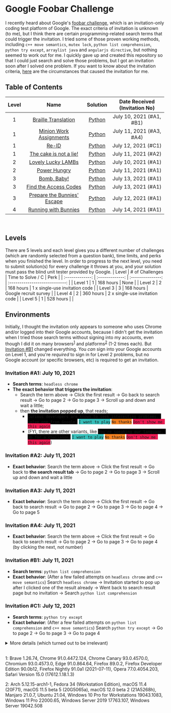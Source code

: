 # Google Foobar Challenge
I recently heard about Google's [foobar challenge](https://foobar.withgoogle.com/), which is an invitation-only coding test platform of Google. The exact criteria of invitation is unknown (to me), but I think there are certain programming-related search terms that could trigger the invitation. I tried some of those proven working methods, including `c++ move semantics`, `mutex lock`, `python list comprehension`, `python try except`, `arraylist java` and `angularjs directive`, but nothing seemed to work out for me. I quickly gave up and created this repository so that I could just search and solve those problems, but I got an invitation soon after I solved one problem. If you want to know about the invitation criteria, [here](#environments) are the circumstances that caused the invitation for me.
<br>

## Table of Contents
| Level |                                                                                                                          Name                                                                                                                          |                                                                                                         Solution                                                                                                         |  Date Received<br>(Invitation No)  |
| :---: | :---------------------------------------------------------------------------------------------------------------------------------------------------------------------------------------------------------------------------------------------------: | :----------------------------------------------------------------------------------------------------------------------------------------------------------------------------------------------------------------------: | :--------------------------------: |
|   1   | [Braille Translation](https://github.com/lcsm29/goog-foobar/blob/main/level1/braille_translation/readme.txt)                                                                                                                                          | [Python](https://github.com/lcsm29/goog-foobar/blob/main/level1/braille_translation/solution.py)                                                                                                                         | July 10, 2021 (#A1, #B1)           |
|   1   | [Minion Work Assignments](https://github.com/lcsm29/goog-foobar/blob/main/level1/minion_work_assignments/readme.txt)                                                                                                                                  | [Python](https://github.com/lcsm29/goog-foobar/blob/main/level1/minion_work_assignments/solution.py)                                                                                                                     | July 11, 2021 (#A3, #A4)           |
|   1   | [Re-ID](https://github.com/lcsm29/goog-foobar/blob/main/level1/re_id/readme.txt)                                                                                                                                                                      | [Python](https://github.com/lcsm29/goog-foobar/blob/main/level1/re_id/solution.py)                                                                                                                                       | July 12, 2021 (#C1)                |
|   1   | [The cake is not a lie!](https://github.com/lcsm29/goog-foobar/blob/main/level1/the_cake_is_not_a_lie/readme.txt)                                                                                                                                     | [Python](https://github.com/lcsm29/goog-foobar/blob/main/level1/the_cake_is_not_a_lie/solution.py)                                                                                                                       | July 11, 2021 (#A2)                |
|   2   | [Lovely Lucky LAMBs](https://github.com/lcsm29/goog-foobar/blob/main/level2/lovely_lucky_lambs/readme.txt)                                                                                                                                            | [Python](https://github.com/lcsm29/goog-foobar/blob/main/level2/lovely_lucky_lambs/solution.py)                                                                                                                          | July 10, 2021 (#A1)                |
|   2   | [Power Hungry](https://github.com/lcsm29/goog-foobar/blob/main/level2/lovely_lucky_lambs/readme.txt)                                                                                                                                                  | [Python](https://github.com/lcsm29/goog-foobar/blob/main/level2/power_hungry/solution.py)                                                                                                                                | July 11, 2021 (#A1)                |
|   3   | [Bomb, Baby!](https://github.com/lcsm29/goog-foobar/blob/main/level3/bomb_baby/readme.txt)                                                                                                                                                             | [Python](https://github.com/lcsm29/goog-foobar/blob/main/level3/bomb_baby/solution.py)                                                                                                                                   | July 13, 2021 (#A1)                |
|   3   | [Find the Access Codes](https://github.com/lcsm29/goog-foobar/blob/main/level3/find_the_access_codes/readme.txt)                                                                                                                                      | [Python](https://github.com/lcsm29/goog-foobar/blob/main/level3/find_the_access_codes/solution.py)                                                                                                                       | July 13, 2021 (#A1)                |
|   3   | [Prepare the Bunnies' Escape](https://github.com/lcsm29/goog-foobar/blob/main/level3/prepare_the_bunnies_escape/readme.txt)                                                                                                                           | [Python](https://github.com/lcsm29/goog-foobar/blob/main/level3/prepare_the_bunnies_escape/solution.py)                                                                                                                  | July 12, 2021 (#A1)                |
|   4   | [Running with Bunnies](https://github.com/lcsm29/goog-foobar/blob/main/level4/running_with_bunnies/readme.txt)                                                                                                                                        | [Python](https://github.com/lcsm29/goog-foobar/blob/main/level4/running_with_bunnies/solution.py)                                                                                                                        | July 14, 2021 (#A1)                |
<br>

## Levels
There are 5 levels and each level gives you a different number of challenges (which are randomly selected from a question bank), time limits, and perks when you finished the level. In order to progress to the next level, you need to submit solution(s) for every challenge it throws at you, and your solution must pass the blind unit tester provided by Google.
|      Level      | # of Challenges | Time to Solve / C |              Perk              |
| :-------------: | :-------------: | :---------------: | :----------------------------: |
|     Level 1     |        1        |     168 hours     |              None              |
|     Level 2     |        2        |     168 hours     | 1 x single-use invitation code |
|     Level 3     |        3        |     168 hours     |      Google recruit survey     |
|     Level 4     |        2        |     360 hours     | 2 x single-use invitation code |
|     Level 5     |        1        |     528 hours     |                                |

## Environments
Initially, I thought the invitation only appears to someone who uses Chrome and/or logged into their Google accounts, because I didn't get the invitation when I tried those search terms without signing into my accounts, even though I did it on many browsers<sup>[1](#fn1)</sup> and platforms<sup>[2](#fn2)</sup> (1-2 times each). But [Invitation #B1](#invitation-b1-july-11-2021) changed everything. You *can* sign into your Google accounts on Level 1, and you're *required* to sign in for Level 2 problems, but no Google account (or specific browsers, etc) is required to get an invitation.

### Invitation #A1: July 10, 2021
* **Search terms**: `headless chrome`
* **The exact behavior that triggers the invitation**: 
  * Search the term above -> Click the first result -> Go back to search result -> Go to page 2 -> Go to page 3 -> Scroll up and down and wait a little;
  * then **the invitation popped up**, that reads;
    * <span style="background-color: black">`Curious developers are known to seek interesting problems. Solve one from Google?`</span> <span style="background-color: #35BDB8">`I want to play`</span> <span style="background-color: #F48020">`No thanks`</span> <span style="background-color: #EC1B52">`Don't show me this again`</span>
    * (FYI, there are other variants, like <span style="background-color: black">`You're speaking our language. Up for a challange?`</span> <span style="background-color: #35BDB8">`I want to play`</span> <span style="background-color: #F48020">`No thanks`</span> <span style="background-color: #EC1B52">`Don't show me this again`</span>)

### Invitation #A2: July 11, 2021
* **Exact behavior**: Search the term above -> Click the first result -> Go back to **the search result tab** -> Go to page 2 -> Go to page 3 -> Scroll up and down and wait a little

### Invitation #A3: July 11, 2021
* **Exact behavior**: Search the term above -> Click the first result -> Go back to search result -> Go to page 2 -> Go to page 3 -> Go to page 4 -> Go to page 5

### Invitation #A4: July 11, 2021
* **Exact behavior**: Search the term above -> Click the first result -> Go back to search result -> Go to page 2 -> Go to page 3 -> Go to page 4 (by clicking the next, not number)

### Invitation #B1: July 11, 2021
* **Search terms**: `python list comprehension`
* **Exact behavior**: (After a few failed attempts on `headless chrome` and `c++ move semantics`) Search `headless chrome` -> Invitation started to pop up after I clicked one of the result already -> Went back to search result page but no invitation -> Search `python list comprehension`

### Invitation #C1: July 12, 2021
* **Search terms**: `python try except`
* **Exact behavior**: (After a few failed attempts on `python list comprehension` and `c++ move semantics`) Search `python try except` -> Go to page 2 -> Go to page 3 -> Go to page 4

<details>
<summary>More details (which turned out to be irrelevant)</summary>
<br>

### Invitation #A1: July 10, 2021
* **Browser**: Google Chrome 91.0.4471.124 (Official Build) (64-bit)
* **Chrome setting** (non-Incognito mode, logged into one of my Google accounts)
    * **You and Google**: Logged into one of my Google accounts (non-primary), sync enabled (encrypted with sync passphrase)
    * **Cookies and other site data**: Block third-party cookies in Incognito, send a "Do Not Track" request with your browsing traffic
    * **Security**: Enhanced proection, use secure DNS with Google (Public DNS)
    * **Extensions**: uBLock Origin
* **Google account settings**
    * **Web & App Activity**: On, Include Chrome history and activity from sites, apps, and devices that use Google services, Auto-delete off
    * **Location History**: On, Auto-delete off
    * **YouTube History**: On, Include the YouTube videos you watch, Include your searches on YouTube, Auto-delete off
    * **Ad personalization**: On
    * **Advanced Protection Program**: Enrolled
    * **Contact info**: None (other than the email address of this account)
* **Google services tied to this account**: Other than the basic ones (like Gmail, Drive, etc), Google Cloud (trial)
* **OS**: Windows 11 Pro 64 bit (Build 22000.65) (Windows Insider Preview - Dev Channel)

### Invitation #A2: July 11, 2021
* Only the differences (from Invitation #A1) are listed.
* **Google account settings**
    * **Contact info**: Two emails, two phones
* **Google services tied to this account**: Google Cloud (paid), Google Domains, Google Voice
* **Google.com search settings**: Open each selected result in a new browser window

### Invitation #A3: July 11, 2021
* Only the differences (from Invitation #A1) are listed.
* **Google account settings**
  * **Contact info**: Two emails, one phone
* **Google services tied to this account**: Google Fi (this account is not tied with Google Cloud)

### Invitation #A4: July 11, 2021
* Only the differences (from Invitation #A1) are listed.
* **Google account settings**
    * **Web & App Activity**: Auto-delete On (3 Months)
    * **YouTube History**: Paused
    * **Advanced Protection Program**: Not enrolled
    * **Contact info**: Two emails, zero phone

### Invitation #B1: July 11, 2021
* **Browser**: Firefox 89.0.2 (I didn't sign in to any of my Google accounts on this browser, thus no Chrome or Google account related info on this section)
* **OS**: Ubuntu 21.04

### Invitation #C1: July 12, 2021
* **Browser**: Chrome Canary 93.0.4570.0 (Official Build) canary (arm64) (I also didn't sign in on this browser, thus no Chrome or Google account related info on this section)
* **OS**: macOS 12.0 beta 2 (21A5268h)
</details>
<br>

<a name='fn1'>1</a>: Brave 1.26.74, Chrome 91.0.4472.124, Chrome Canary 93.0.4570.0, Chromium 93.0.4573.0, Edge 91.0.864.64, Firefox 89.0.2, Firefox Developer Edition 90.0b12, Firefox Nightly 91.0a1 (2021-07-11), Opera 77.0.4054.203, Safari Version 15.0 (17612.1.18.1.3)

<a name='fn2'>2</a>: Arch 5.12.15-arch1-1, Fedora 34 (Workstation Edition), macOS 11.4 (20F71), macOS 11.5 beta 5 (20G5065a), macOS 12.0 beta 2 (21A5268h), Manjaro 21.0.7, Ubuntu 21.04, Windows 10 Pro for Workstations 19043.1083, Windows 11 Pro 22000.65, Windows Server 2019 17763.107, Windows Server 19042.508

